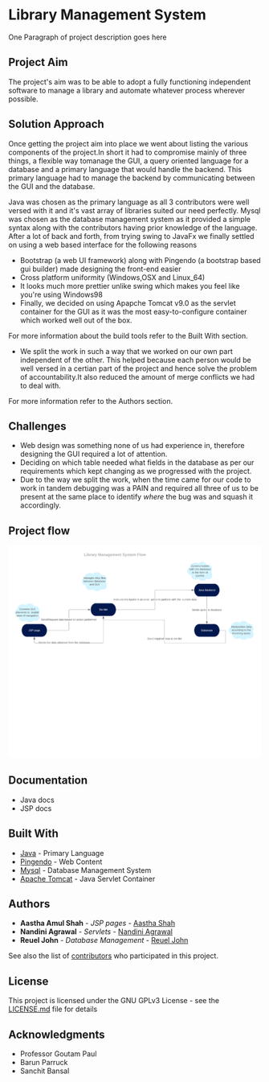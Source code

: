 # Library Management System

One Paragraph of project description goes here

## Project Aim 
The project's aim was to be able to adopt a fully functioning independent software to manage a library and automate whatever process wherever possible.

## Solution Approach
Once getting the project aim into place we went about listing the various components of the project.In short it had to compromise mainly of three things, a flexible way tomanage the GUI, a query oriented language for a database and a primary language that would handle the backend. This primary language had to manage the backend by communicating between the GUI and the database.

Java was chosen as the primary language as all 3 contributors were well versed with it and it's vast array of libraries suited our need perfectly.
Mysql was chosen as the database management system as it provided a simple syntax along with the contributors having prior knowledge of the language.
After a lot of back and forth, from trying swing to JavaFx we finally settled on using a web based interface for the following reasons

* Bootstrap (a web UI framework) along with Pingendo (a bootstrap based gui builder) made designing the front-end easier
* Cross platform uniformity (Windows,OSX and Linux\_64)
* It looks much more prettier unlike swing which makes you feel like you're using Windows98
* Finally, we decided on using Apapche Tomcat v9.0 as the servlet container for the GUI as it was the most easy-to-configure container which worked well out of the box.

For more information about the build tools refer to the Built With section.

* We split the work in such a way that we worked on our own part independent of the other. This helped because each person would be well versed in a certian part of the project and hence solve the problem of accountability.It also reduced the amount of merge conflicts we had to deal with.

For more information refer to the Authors section.

## Challenges

* Web design was something none of us had experience in, therefore designing the GUI required a lot of attention.
* Deciding on which table needed what fields in the database as per our requirements which kept changing as we progressed with the project.
* Due to the way we split the work, when the time came for our code to work in tandem debugging was a PAIN and required all three of us to be present at the same place to identify *where* the bug was and squash it accordingly.

## Project flow

![flow](https://github.com/CS207-AP/Library-Management-system/blob/master/docs/flow.png)

## Documentation

* Java docs
* JSP docs

## Built With

* [Java](https://www.oracle.com/technetwork/java/javase/downloads/jre8-downloads-2133155.html) - Primary Language
* [Pingendo](https://pingendo.com/) - Web Content 
* [Mysql](https://www.mysql.com/) - Database Management System
* [Apache Tomcat](https://tomcat.apache.org/download-90.cgi) - Java Servlet Container

## Authors

* **Aastha Amul Shah** - *JSP pages* - [Aastha Shah](https://github.com/aastha-shah)
* **Nandini Agrawal** - *Servlets* - [Nandini Agrawal](https://github.com/Nandini18)
* **Reuel John** - *Database Management* - [Reuel John](https://github.com/mojoman11)

See also the list of [contributors](https://github.com/CS207-AP/Library-Management-system/graphs/contributors) who participated in this project.

## License

This project is licensed under the GNU GPLv3 License - see the [LICENSE.md](LICENSE.md) file for details

## Acknowledgments

* Professor Goutam Paul
* Barun Parruck
* Sanchit Bansal
